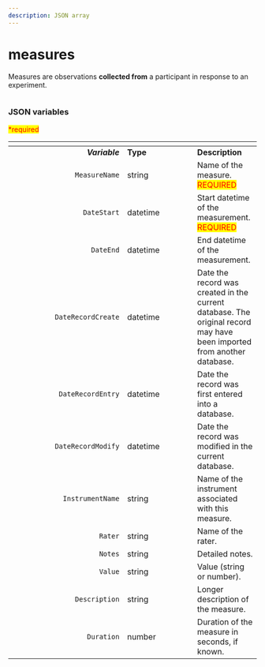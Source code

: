```yaml
---
description: JSON array
---
```


# measures

Measures are observations **collected from** a participant in response to an experiment.

<figure><img src="https://mermaid.ink/img/pako:eNqVlF1vmzAUhv9K5CoSkSAiEU2JK_Wqu5mmTVrvJm48fEi8Akb-0MKi_PfZBjuB9qLlAr8HP-_x8TFwRiWngDA6CNIdF99-Fu3CXIJzlSRPHSlfyQGicVw9Xmejry8_vju1MiAlikT2dovYBKyDmrUgo6BmBJw6EKyBVsnoRs8om5qyUrk1EqsYb4noVwPlniZPUv_-A6VJ5IXPMs4fBNcdaUndSyYjFyU-9Ki32nRKU2ZKH8d3iAaI1MIgXrzDUKEPMnL3MDsktEuY_doV3PB2OtQ6r3K5HCzJ2h6SII2sWG3PyUoPvUVtHywoJ2e1XN403mLXcICv8cI9WHlfOFRXxxgMHh_NHH4j1uD1YPDRxBC2oPoaFqF8y9T4rqqq2HRL8FdIKJFHIgTp8XZqmqzyGeOsC5-xTlrxEePMHk70I97B49_A4ID7NI0HD77LsmzUyV9G1RFn3QnFqAHREEbN53-2uQqkjtBAgbCRFCqia1Wgor0YVHem-_CFMsUFwhWpJcSIaMVf-rZEWAkNHnpmxPxNmkCZT-4X55MY4TM6IZzGqEd4m-7Wuzx7yHf55mGb77P8EqN_zpGu98OV3-83m902zy__ASb4lHc?type=png" alt=""><figcaption></figcaption></figure>

### JSON variables

<mark style="color:red;">\*required</mark>

<table data-header-hidden><thead><tr><th width="217.35296740841875" align="right"></th><th width="126"></th><th></th></tr></thead><tbody><tr><td align="right"><em><strong>Variable</strong></em></td><td><strong>Type</strong></td><td><strong>Description</strong></td></tr><tr><td align="right"><code>MeasureName</code></td><td>string</td><td>Name of the measure. <mark style="color:red;">REQUIRED</mark></td></tr><tr><td align="right"><code>DateStart</code></td><td>datetime</td><td>Start datetime of the measurement. <mark style="color:red;">REQUIRED</mark></td></tr><tr><td align="right"><code>DateEnd</code></td><td>datetime</td><td>End datetime of the measurement.</td></tr><tr><td align="right"><code>DateRecordCreate</code></td><td>datetime</td><td>Date the record was created in the current database. The original record may have been imported from another database.</td></tr><tr><td align="right"><code>DateRecordEntry</code></td><td>datetime</td><td>Date the record was first entered into a database.</td></tr><tr><td align="right"><code>DateRecordModify</code></td><td>datetime</td><td>Date the record was modified in the current database.</td></tr><tr><td align="right"><code>InstrumentName</code></td><td>string</td><td>Name of the instrument associated with this measure.</td></tr><tr><td align="right"><code>Rater</code></td><td>string</td><td>Name of the rater.</td></tr><tr><td align="right"><code>Notes</code></td><td>string</td><td>Detailed notes.</td></tr><tr><td align="right"><code>Value</code></td><td>string</td><td>Value (string or number).</td></tr><tr><td align="right"><code>Description</code></td><td>string</td><td>Longer description of the measure.</td></tr><tr><td align="right"><code>Duration</code></td><td>number</td><td>Duration of the measure in seconds, if known.</td></tr></tbody></table>

